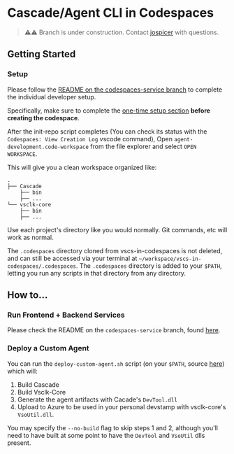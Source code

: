 # Cascade/Agent CLI in Codespaces

> ⚠⚠ Branch is under construction.  Contact [jospicer](josh.spicer@microsoft.com) with questions. 

## Getting Started

### Setup

Please follow the [README on the codespaces-service branch](https://github.com/vsls-contrib/vscs-in-codespaces/blob/codespaces-service/README.md) to complete the individual developer setup.

Specifically, make sure to complete the [one-time setup section](https://github.com/vsls-contrib/vscs-in-codespaces/tree/codespaces-service#one-time-setup) **before creating the codespace**. 

After the init-repo script completes (You can check its status with the `Codespaces: View Creation Log` vscode command), Open `agent-development.code-workspace` from the file explorer and select `OPEN WORKSPACE`.  

This will give you a clean workspace organized like:

```
.
├── Cascade
    ├── bin
    ├── ...
└── vsclk-core
    ├── bin
    ├── ...
```

Use each project's directory like you would normally. Git commands, etc will work as normal.

The `.codespaces` directory cloned from vscs-in-codespaces is not deleted, and can still be accessed via your terminal at `~/workspace/vscs-in-codespaces/.codespaces`.  The `.codespaces` directory is added to your `$PATH`, letting you run any scripts in that directory from any directory.

## How to...

### Run Frontend + Backend Services

Please check the README on the `codespaces-service` branch, found [here](https://github.com/vsls-contrib/vscs-in-codespaces/tree/codespaces-service#running-the-frontend-and-backend-services).

### Deploy a Custom Agent

You can run the `deploy-custom-agent.sh` script (on your `$PATH`, source [here](https://github.com/vsls-contrib/vscs-in-codespaces/blob/cascade-agent-cli/.codespaces/deploy-custom-agent.sh)) which will:

1. Build Cascade
2. Build Vsclk-Core
3. Generate the agent artifacts with Cacade's `DevTool.dll`
4. Upload to Azure to be used in your personal devstamp with vsclk-core's `VsoUtil.dll`.

You may specify the `--no-build` flag to skip steps 1 and 2, although you'll need to have built at some point to have the `DevTool` and `VsoUtil` dlls present.
